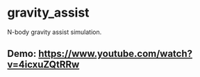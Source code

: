 # gravity_assist
N-body gravity assist simulation.

## Demo: https://www.youtube.com/watch?v=4icxuZQtRRw

